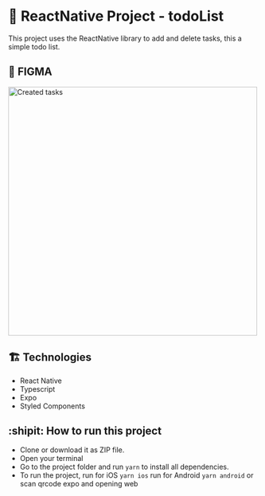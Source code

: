 # :calling: ReactNative Project - todoList

This project uses the ReactNative library to add and delete tasks, this a simple todo list.

## :art: FIGMA
<img width="500" alt="Created tasks" src="https://user-images.githubusercontent.com/88261156/192811360-ace44932-c419-4cfa-88e1-e8c728c44c25.png">

## :building_construction: Technologies
- React Native
- Typescript
- Expo
- Styled Components

## :shipit: How to run this project
- Clone or download it as ZIP file. 
- Open your terminal
- Go to the project folder and run `yarn` to install all dependencies. 
- To run the project, run for iOS `yarn ios` run for Android `yarn android` or scan qrcode expo and opening web

